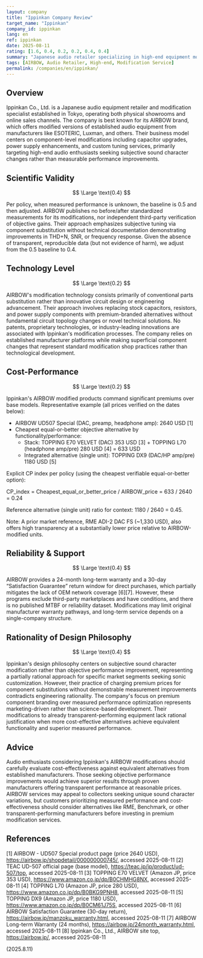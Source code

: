 ```yaml
---
layout: company
title: "Ippinkan Company Review"
target_name: "Ippinkan"
company_id: ippinkan
lang: en
ref: ippinkan
date: 2025-08-11
rating: [1.6, 0.4, 0.2, 0.2, 0.4, 0.4]
summary: "Japanese audio retailer specializing in high-end equipment modifications under the AIRBOW brand, focusing on subjective tuning without measured validation"
tags: [AIRBOW, Audio Retailer, High-end, Modification Service]
permalink: /companies/en/ippinkan/
---
```

## Overview

Ippinkan Co., Ltd. is a Japanese audio equipment retailer and modification specialist established in Tokyo, operating both physical showrooms and online sales channels. The company is best known for its AIRBOW brand, which offers modified versions of established audio equipment from manufacturers like ESOTERIC, Luxman, and others. Their business model centers on component-level modifications including capacitor upgrades, power supply enhancements, and custom tuning services, primarily targeting high-end audio enthusiasts seeking subjective sound character changes rather than measurable performance improvements.

## Scientific Validity

$$ \Large \text{0.4} $$

Per policy, when measured performance is unknown, the baseline is 0.5 and then adjusted. AIRBOW publishes no before/after standardized measurements for its modifications, nor independent third-party verification of objective gains. Their approach emphasizes subjective tuning via component substitution without technical documentation demonstrating improvements in THD+N, SNR, or frequency response. Given the absence of transparent, reproducible data (but not evidence of harm), we adjust from the 0.5 baseline to 0.4.

## Technology Level

$$ \Large \text{0.2} $$

AIRBOW's modification technology consists primarily of conventional parts substitution rather than innovative circuit design or engineering advancement. Their approach involves replacing stock capacitors, resistors, and power supply components with premium-branded alternatives without fundamental circuit topology changes or novel technical solutions. No patents, proprietary technologies, or industry-leading innovations are associated with Ippinkan's modification processes. The company relies on established manufacturer platforms while making superficial component changes that represent standard modification shop practices rather than technological development.

## Cost-Performance

$$ \Large \text{0.2} $$

Ippinkan's AIRBOW modified products command significant premiums over base models. Representative example (all prices verified on the dates below):

- AIRBOW UD507 Special (DAC, preamp, headphone amp): 2640 USD [1]
- Cheapest equal-or-better objective alternative by functionality/performance:
  - Stack: TOPPING E70 VELVET (DAC) 353 USD [3] + TOPPING L70 (headphone amp/pre) 280 USD [4] = 633 USD
  - Integrated alternative (single unit): TOPPING DX9 (DAC/HP amp/pre) 1180 USD [5]

Explicit CP index per policy (using the cheapest verifiable equal-or-better option):

CP_index = Cheapest_equal_or_better_price / AIRBOW_price = 633 / 2640 = 0.24

Reference alternative (single unit) ratio for context: 1180 / 2640 = 0.45.

Note: A prior market reference, RME ADI-2 DAC FS (~1,330 USD), also offers high transparency at a substantially lower price relative to AIRBOW-modified units.

## Reliability & Support

$$ \Large \text{0.4} $$

AIRBOW provides a 24-month long-term warranty and a 30-day “Satisfaction Guarantee” return window for direct purchases, which partially mitigates the lack of OEM network coverage [6][7]. However, these programs exclude third-party marketplaces and have conditions, and there is no published MTBF or reliability dataset. Modifications may limit original manufacturer warranty pathways, and long-term service depends on a single-company structure.

## Rationality of Design Philosophy

$$ \Large \text{0.4} $$

Ippinkan's design philosophy centers on subjective sound character modification rather than objective performance improvement, representing a partially rational approach for specific market segments seeking sonic customization. However, their practice of charging premium prices for component substitutions without demonstrable measurement improvements contradicts engineering rationality. The company's focus on premium component branding over measured performance optimization represents marketing-driven rather than science-based development. Their modifications to already transparent-performing equipment lack rational justification when more cost-effective alternatives achieve equivalent functionality and superior measured performance.

## Advice

Audio enthusiasts considering Ippinkan's AIRBOW modifications should carefully evaluate cost-effectiveness against equivalent alternatives from established manufacturers. Those seeking objective performance improvements would achieve superior results through proven manufacturers offering transparent performance at reasonable prices. AIRBOW services may appeal to collectors seeking unique sound character variations, but customers prioritizing measured performance and cost-effectiveness should consider alternatives like RME, Benchmark, or other transparent-performing manufacturers before investing in premium modification services.

## References

[1] AIRBOW - UD507 Special product page (price 2640 USD), https://airbow.jp/shopdetail/000000000745/, accessed 2025-08-11
[2] TEAC UD-507 official page (base model), https://teac.jp/jp/product/ud-507/top, accessed 2025-08-11
[3] TOPPING E70 VELVET (Amazon JP, price 353 USD), https://www.amazon.co.jp/dp/B0CHMHG8NX, accessed 2025-08-11
[4] TOPPING L70 (Amazon JP, price 280 USD), https://www.amazon.co.jp/dp/B0BKG9PNH8, accessed 2025-08-11
[5] TOPPING DX9 (Amazon JP, price 1180 USD), https://www.amazon.co.jp/dp/B0CM61J75S, accessed 2025-08-11
[6] AIRBOW Satisfaction Guarantee (30-day return), https://airbow.jp/manzoku_warranty.html, accessed 2025-08-11
[7] AIRBOW Long-term Warranty (24 months), https://airbow.jp/24month_warranty.html, accessed 2025-08-11
[8] Ippinkan Co., Ltd., AIRBOW site top, https://airbow.jp/, accessed 2025-08-11

(2025.8.11)